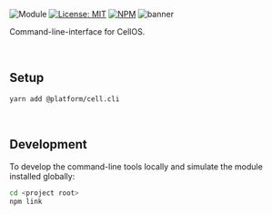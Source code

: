 ![Module](https://img.shields.io/badge/%40platform-cell.cli-%23EA4E7E.svg)
[![License: MIT](https://img.shields.io/badge/license-MIT-blue.svg)](https://opensource.org/licenses/MIT)
[![NPM](https://img.shields.io/npm/v/@platform/cell.cli.svg?colorB=blue&style=flat)](https://www.npmjs.com/package/@platform/cell.cli)
![banner](https://user-images.githubusercontent.com/185555/70261800-0e737f80-17f8-11ea-8576-711ab7a37120.png)

Command-line-interface for CellOS.

<p>&nbsp;</p>

## Setup

    yarn add @platform/cell.cli

<p>&nbsp;</p>

## Development

To develop the command-line tools locally and simulate the module installed globally:

```bash
cd <project root>
npm link
```

<p>&nbsp;</p>
<p>&nbsp;</p>
